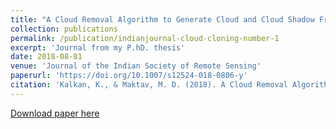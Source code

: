 ```yaml
---
title: "A Cloud Removal Algorithm to Generate Cloud and Cloud Shadow Free Images Using Information Cloning"
collection: publications
permalink: /publication/indianjournal-cloud-cloning-number-1
excerpt: 'Journal from my P.hD. thesis'
date: 2018-08-01
venue: 'Journal of the Indian Society of Remote Sensing'
paperurl: 'https://doi.org/10.1007/s12524-018-0806-y'
citation: 'Kalkan, K., & Maktav, M. D. (2018). A Cloud Removal Algorithm to Generate Cloud and Cloud Shadow Free Images Using Information Cloning. Journal of the Indian Society of Remote Sensing, 46(8), 1255–1264.'
---
```

[Download paper here](https://link.springer.com/article/10.1007/s12524-018-0806-y)


